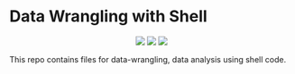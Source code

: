 # Data Wrangling with Shell


<p align="center"> 
    <img src="https://img.shields.io/badge/Language-Shell-blue">
    <img src="https://img.shields.io/badge/License-MIT-green">
    <img src="https://img.shields.io/badge/Platform-Linux-blue">
</p>

This repo contains files for data-wrangling, data analysis using shell code.





